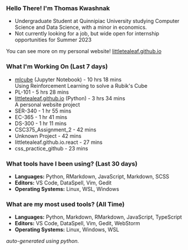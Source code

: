 
### Hello There! I'm Thomas Kwashnak

- Undergraduate Student at Quinnipiac University studying Computer Science and Data Science, with a minor in economics.
- Not currently looking for a job, but wide open for internship opportunities for Summer 2023

You can see more on my personal website! [littletealeaf.github.io](https://littletealeaf.github.io)

### What I'm Working On (Last 7 days)
<ul><li><a href="https://github.com/LittleTealeaf/mlcube">mlcube</a> (Jupyter Notebook) - 10 hrs 18 mins<br>Using Reinforcement Learning to solve a Rubik's Cube</li><li>PL-101 - 5 hrs 28 mins</li><li><a href="https://github.com/LittleTealeaf/littletealeaf.github.io">littletealeaf.github.io</a> (Python) - 3 hrs 34 mins<br>A personal website project</li><li>SER-340 - 1 hr 55 mins</li><li>EC-365 - 1 hr 41 mins</li><li>DS-300 - 1 hr 11 mins</li><li>CSC375_Assignment_2 - 42 mins</li><li>Unknown Project - 42 mins</li><li>littletealeaf.github.io.react - 27 mins</li><li>css_practice_github - 23 mins</li></ul>

### What tools have I been using? (Last 30 days)
- **Languages:** Python, RMarkdown, JavaScript, Markdown, SCSS
- **Editors:** VS Code, DataSpell, Vim, Gedit
- **Operating Systems:** Linux, WSL, Windows

### What are my most used tools? (All Time)
- **Languages:** Python, Markdown, RMarkdown, JavaScript, TypeScript
- **Editors:** VS Code, DataSpell, Vim, Gedit, WebStorm
- **Operating Systems:** Linux, Windows, WSL

*auto-generated using python.*

